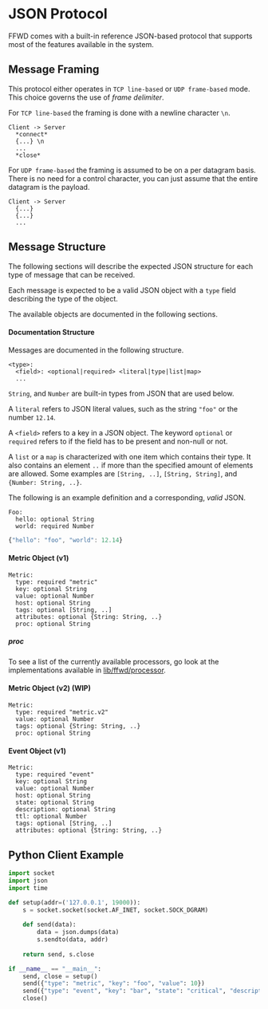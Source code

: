 # JSON Protocol

FFWD comes with a built-in reference JSON-based protocol that supports most of the
features available in the system.

## Message Framing

This protocol either operates in `TCP line-based` or `UDP frame-based` mode.
This choice governs the use of *frame delimiter*.

For `TCP line-based` the framing is done with a newline character `\n`.

```
Client -> Server
  *connect*
  {...} \n
  ...
  *close*
```

For `UDP frame-based` the framing is assumed to be on a per datagram basis.
There is no need for a control character, you can just assume that the entire datagram is the payload.

```
Client -> Server
  {...}
  {...}
  ...
```

## Message Structure

The following sections will describe the expected JSON structure for each type of
message that can be received.

Each message is expected to be a valid JSON object with a `type` field describing the type of the object.

The available objects are documented in the following sections.

#### Documentation Structure

Messages are documented in the following structure.

```
<type>:
  <field>: <optional|required> <literal|type|list|map>
  ...
```

```String```, and ```Number``` are built-in types from JSON that are used below.

A ```literal``` refers to JSON literal values, such as the string ```"foo"``` or the number ```12.14```.

A ```<field>``` refers to a key in a JSON object.
The keyword ```optional``` or ```required``` refers to if the field has to be present and non-null or not.

A ```list``` or a ```map``` is characterized with one item which contains their type. It also contains an element ```..``` if more than the specified amount of elements are allowed. Some examples are ```[String, ..]```, ```[String, String]```, and ```{Number: String, ..}```.

The following is an example definition and a corresponding, _valid_ JSON.

```
Foo:
  hello: optional String
  world: required Number
```

```javascript
{"hello": "foo", "world": 12.14}
```

#### Metric Object (v1)

```
Metric:
  type: required "metric"
  key: optional String
  value: optional Number
  host: optional String
  tags: optional [String, ..]
  attributes: optional {String: String, ..}
  proc: optional String
```

##### proc

To see a list of the currently available processors, go look at the
implementations available in [lib/ffwd/processor](/lib/ffwd/processor).

#### Metric Object (v2) (WIP)

```
Metric:
  type: required "metric.v2"
  value: optional Number
  tags: optional {String: String, ..}
  proc: optional String
```

#### Event Object (v1)

```
Metric:
  type: required "event"
  key: optional String
  value: optional Number
  host: optional String
  state: optional String
  description: optional String
  ttl: optional Number
  tags: optional [String, ..]
  attributes: optional {String: String, ..}
```

## Python Client Example

```python
import socket
import json
import time

def setup(addr=('127.0.0.1', 19000)):
    s = socket.socket(socket.AF_INET, socket.SOCK_DGRAM)
    
    def send(data):
        data = json.dumps(data)
        s.sendto(data, addr)
    
    return send, s.close

if __name__ == "__main__":
    send, close = setup()
    send({"type": "metric", "key": "foo", "value": 10})
    send({"type": "event", "key": "bar", "state": "critical", "description": "Hello World"})
    close()
```
